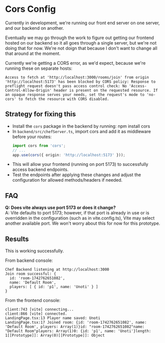 # Cors Config

Currently in development, we're running our front end server on one server, and our backend on another.

Eventually we may go through the work to figure out getting our frontend hosted on our backend so it all
goes through a single server, but we're not doing that for now.  We're not doign that because I don't
want to change all that around at the moment.

Currently we're getting a CORS error, as we'd expect, because we're running these on separate hosts:

```
Access to fetch at 'http://localhost:3000/rooms/join' from origin 'http://localhost:5173' has been blocked by CORS policy: Response to preflight request doesn't pass access control check: No 'Access-Control-Allow-Origin' header is present on the requested resource. If an opaque response serves your needs, set the request's mode to 'no-cors' to fetch the resource with CORS disabled.
```

## Strategy for fixing this
- Install the `cors` package in the backend by running: npm install cors
- In `backend/src/chefServer.ts`, import cors and add it as middleware before your routes:
  ```typescript
  import cors from 'cors';
  // ...
  app.use(cors({ origin: 'http://localhost:5173' }));
  ```
- This will allow your frontend (running on port 5173) to successfully access backend endpoints.
- Test the endpoints after applying these changes and adjust the configuration for allowed methods/headers if needed.

## FAQ

**Q: Does vite always use port 5173 or does it change?**  
A: Vite defaults to port 5173; however, if that port is already in use or is overridden in the configuration (such as in vite.config.ts), Vite may select another available port.  We won't worry about this for now for this prototype.

## Results
This is working successfully.

From backend console:
```
Chef Backend listening at http://localhost:3000
Join room successful: {
  id: 'room-1742762651082',
  name: 'Default Room',
  players: [ { id: 'p1', name: 'Unoti' } ]
}
```

From the frontend console:
```
client:743 [vite] connecting...
client:866 [vite] connected.
LandingPage.tsx:13 Player name saved: Unoti
LandingPage.tsx:17 Joined room: {id: 'room-1742762651082', name: 'Default Room', players: Array(1)}id: "room-1742762651082"name: "Default Room"players: Array(1)0: {id: 'p1', name: 'Unoti'}length: 1[[Prototype]]: Array(0)[[Prototype]]: Object
```